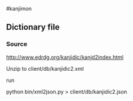 #kanjimon

## Dictionary file

### Source

http://www.edrdg.org/kanjidic/kanjd2index.html

Unzip to client/db/kanjidic2.xml

run

  python bin/xml2json.py > client/db/kanjidic2.json
